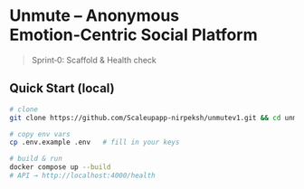 # Unmute – Anonymous Emotion‑Centric Social Platform

> Sprint‑0: Scaffold & Health check

## Quick Start (local)
```bash
# clone
git clone https://github.com/Scaleupapp-nirpeksh/unmutev1.git && cd unmutev1

# copy env vars
cp .env.example .env   # fill in your keys

# build & run
docker compose up --build
# API → http://localhost:4000/health